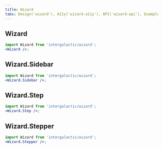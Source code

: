 ```yaml
---
title: Wizard
tabs: Design('wizard'), A11y('wizard-a11y'), API('wizard-api'), Example('wizard-code'), Changelog('wizard-changelog')
---
```


## Wizard

```jsx
import Wizard from 'intergalactic/wizard';
<Wizard />;
```

<TypesView type="WizardProps" :types={...types} />

## Wizard.Sidebar

```jsx
import Wizard from 'intergalactic/wizard';
<Wizard.Sidebar />;
```

<TypesView type="WizardSidebarProps" :types={...types} />

## Wizard.Step

```jsx
import Wizard from 'intergalactic/wizard';
<Wizard.Step />;
```

<TypesView type="WizardStepProps" :types={...types} />

## Wizard.Stepper

```jsx
import Wizard from 'intergalactic/wizard';
<Wizard.Stepper />;
```

<TypesView type="WizardStepperProps" :types={...types} />

<script setup>import { data as types } from '@types.data.ts';</script>